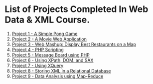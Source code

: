 # List of Projects Completed In Web Data & XML Course.

1. [Project 1 - A Simple Pong Game]()
2. [Project 2 - A Movie Web Application]()
3. [Project 3 - Web Mashup: Display Best Restaurants on a Map]()
4. [Project 4 - PHP Scripting]()
5. [Project 5 - Message Board using PHP]()
6. [Project 6 - Using XPath, DOM, and SAX]()
7. [Project 7 - Using XQuery]()
8. [Project 8 - Storing XML in a Relational Database]()
9. [Project 9 - Data Analysis using Map-Reduce]()
